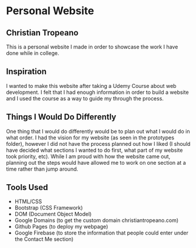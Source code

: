 # Personal Website

## Christian Tropeano

This is a personal website I made in order to showcase the work I have done while in college. 

## Inspiration

I wanted to make this website after taking a Udemy Course about web development. I felt that I had enough information in order to build a website and I used the course as a way to guide my through the process. 

## Things I Would Do Differently

One thing that I would do differently would be to plan out what I would do in what order. I had the vision for my website (as seen in the prototypes folder), however I did not have the process planned out how I liked (I should have decided what sections I wanted to do first, what part of my website took priority, etc). While I am proud with how the website came out, planning out the steps would have allowed me to work on one section at a time rather than jump around.


## Tools Used

- HTML/CSS
- Bootstrap (CSS Framework)
- DOM (Document Object Model)
- Google Domains (to get the custom domain christiantropeano.com)
- Github Pages (to deploy my webpage)
- Google Firebase (to store the information that people could enter under the Contact Me section)
